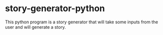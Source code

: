# story-generator-python

This python program is a story generator that will take some inputs from the user and will generate a story.
